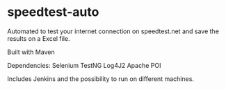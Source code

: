 # speedtest-auto
Automated to test your internet connection on speedtest.net and save the results on a Excel file.

Built with Maven

Dependencies:
  Selenium
  TestNG
  Log4J2
  Apache POI

Includes Jenkins and the possibility to run on different machines.
